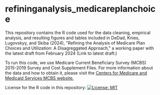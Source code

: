 # refininganalysis_medicareplanchoice
This repository contains the R code used for the data cleaning, empirical analysis, and resulting figures and tables included in DeDad, Knies, Lugovskyy, and Skiba (2024), "Refining the Analysis of Medicare Plan Choices and Utilization: A Disagreggated Approach," a working paper with the latest draft from February 2024 (Link to latest draft:)

To run this code, we use Medicare Current Beneficiary Survey (MCBS) 2015-2019 Survey and Cost Supplement Files. For more information about the data and how to obtain it, please visit the [Centers for Medicare and Medicaid Services MCBS website.](https://www.cms.gov/data-research/research/medicare-current-beneficiary-survey)

License for the R code in this repository: [![License: MIT](https://img.shields.io/badge/License-MIT-yellow.svg)](https://opensource.org/licenses/MIT)
